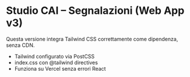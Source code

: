 # Studio CAI – Segnalazioni (Web App v3)
Questa versione integra Tailwind CSS correttamente come dipendenza, senza CDN.
- Tailwind configurato via PostCSS
- index.css con @tailwind directives
- Funziona su Vercel senza errori React
